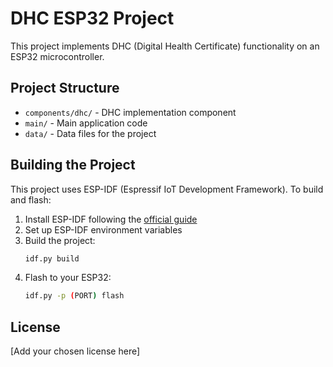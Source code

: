 # DHC ESP32 Project

This project implements DHC (Digital Health Certificate) functionality on an ESP32 microcontroller.

## Project Structure

- `components/dhc/` - DHC implementation component
- `main/` - Main application code
- `data/` - Data files for the project

## Building the Project

This project uses ESP-IDF (Espressif IoT Development Framework). To build and flash:

1. Install ESP-IDF following the [official guide](https://docs.espressif.com/projects/esp-idf/en/latest/esp32/get-started/)
2. Set up ESP-IDF environment variables
3. Build the project:
   ```bash
   idf.py build
   ```
4. Flash to your ESP32:
   ```bash
   idf.py -p (PORT) flash
   ```

## License

[Add your chosen license here] 